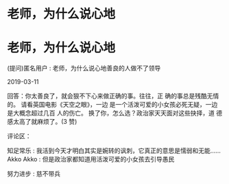 # 老师，为什么说心地

# 老师，为什么说心地

(提问)匿名用户 : 老师，为什么说心地善良的人做不了领导

2019-03-11

回答：你太善良了，就会狠不下心来做正确的事。往往，正 确的事总是残酷无情的。 请看英国电影《天空之眼》，一边 是一个活泼可爱的小女孩必死无疑，一边是大概念超过几百 人的伤亡。 换了你，怎么选？政治家天天面对这些抉择，道 德感太高了就麻烦了。(3 赞)

评论区：

知足常乐 : 我活到今天才明白其实是婉转的讽刺，它真正的意思是懦弱和无能…… Akko Akko : 但是政治家都知道用活泼可爱的小女孩去引导愚民

努力进步 : 慈不带兵